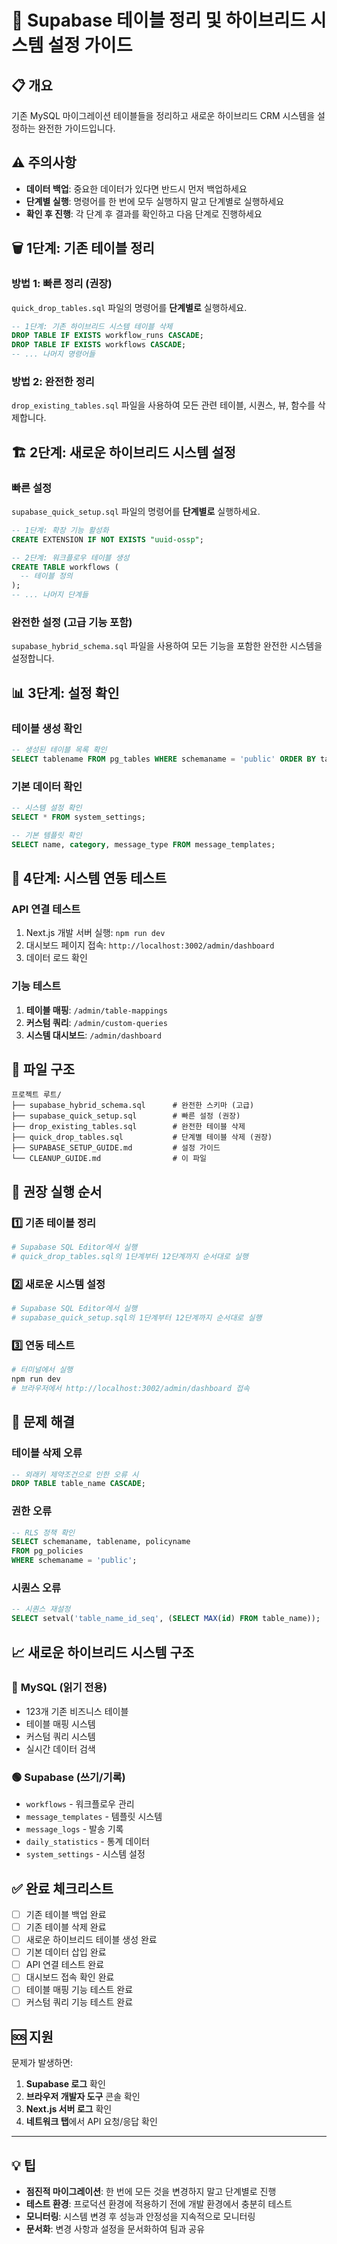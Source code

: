 # 🧹 Supabase 테이블 정리 및 하이브리드 시스템 설정 가이드

## 📋 **개요**
기존 MySQL 마이그레이션 테이블들을 정리하고 새로운 하이브리드 CRM 시스템을 설정하는 완전한 가이드입니다.

## ⚠️ **주의사항**
- **데이터 백업**: 중요한 데이터가 있다면 반드시 먼저 백업하세요
- **단계별 실행**: 명령어를 한 번에 모두 실행하지 말고 단계별로 실행하세요
- **확인 후 진행**: 각 단계 후 결과를 확인하고 다음 단계로 진행하세요

## 🗑️ **1단계: 기존 테이블 정리**

### 방법 1: 빠른 정리 (권장)
`quick_drop_tables.sql` 파일의 명령어를 **단계별로** 실행하세요.

```sql
-- 1단계: 기존 하이브리드 시스템 테이블 삭제
DROP TABLE IF EXISTS workflow_runs CASCADE;
DROP TABLE IF EXISTS workflows CASCADE;
-- ... 나머지 명령어들
```

### 방법 2: 완전한 정리
`drop_existing_tables.sql` 파일을 사용하여 모든 관련 테이블, 시퀀스, 뷰, 함수를 삭제합니다.

## 🏗️ **2단계: 새로운 하이브리드 시스템 설정**

### 빠른 설정
`supabase_quick_setup.sql` 파일의 명령어를 **단계별로** 실행하세요.

```sql
-- 1단계: 확장 기능 활성화
CREATE EXTENSION IF NOT EXISTS "uuid-ossp";

-- 2단계: 워크플로우 테이블 생성
CREATE TABLE workflows (
  -- 테이블 정의
);
-- ... 나머지 단계들
```

### 완전한 설정 (고급 기능 포함)
`supabase_hybrid_schema.sql` 파일을 사용하여 모든 기능을 포함한 완전한 시스템을 설정합니다.

## 📊 **3단계: 설정 확인**

### 테이블 생성 확인
```sql
-- 생성된 테이블 목록 확인
SELECT tablename FROM pg_tables WHERE schemaname = 'public' ORDER BY tablename;
```

### 기본 데이터 확인
```sql
-- 시스템 설정 확인
SELECT * FROM system_settings;

-- 기본 템플릿 확인
SELECT name, category, message_type FROM message_templates;
```

## 🔄 **4단계: 시스템 연동 테스트**

### API 연결 테스트
1. Next.js 개발 서버 실행: `npm run dev`
2. 대시보드 페이지 접속: `http://localhost:3002/admin/dashboard`
3. 데이터 로드 확인

### 기능 테스트
1. **테이블 매핑**: `/admin/table-mappings`
2. **커스텀 쿼리**: `/admin/custom-queries`
3. **시스템 대시보드**: `/admin/dashboard`

## 📁 **파일 구조**

```
프로젝트 루트/
├── supabase_hybrid_schema.sql      # 완전한 스키마 (고급)
├── supabase_quick_setup.sql        # 빠른 설정 (권장)
├── drop_existing_tables.sql        # 완전한 테이블 삭제
├── quick_drop_tables.sql           # 단계별 테이블 삭제 (권장)
├── SUPABASE_SETUP_GUIDE.md         # 설정 가이드
└── CLEANUP_GUIDE.md                # 이 파일
```

## 🎯 **권장 실행 순서**

### 1️⃣ 기존 테이블 정리
```bash
# Supabase SQL Editor에서 실행
# quick_drop_tables.sql의 1단계부터 12단계까지 순서대로 실행
```

### 2️⃣ 새로운 시스템 설정
```bash
# Supabase SQL Editor에서 실행
# supabase_quick_setup.sql의 1단계부터 12단계까지 순서대로 실행
```

### 3️⃣ 연동 테스트
```bash
# 터미널에서 실행
npm run dev
# 브라우저에서 http://localhost:3002/admin/dashboard 접속
```

## 🔧 **문제 해결**

### 테이블 삭제 오류
```sql
-- 외래키 제약조건으로 인한 오류 시
DROP TABLE table_name CASCADE;
```

### 권한 오류
```sql
-- RLS 정책 확인
SELECT schemaname, tablename, policyname 
FROM pg_policies 
WHERE schemaname = 'public';
```

### 시퀀스 오류
```sql
-- 시퀀스 재설정
SELECT setval('table_name_id_seq', (SELECT MAX(id) FROM table_name));
```

## 📈 **새로운 하이브리드 시스템 구조**

### 🔵 **MySQL (읽기 전용)**
- 123개 기존 비즈니스 테이블
- 테이블 매핑 시스템
- 커스텀 쿼리 시스템
- 실시간 데이터 검색

### 🟢 **Supabase (쓰기/기록)**
- `workflows` - 워크플로우 관리
- `message_templates` - 템플릿 시스템
- `message_logs` - 발송 기록
- `daily_statistics` - 통계 데이터
- `system_settings` - 시스템 설정

## ✅ **완료 체크리스트**

- [ ] 기존 테이블 백업 완료
- [ ] 기존 테이블 삭제 완료
- [ ] 새로운 하이브리드 테이블 생성 완료
- [ ] 기본 데이터 삽입 완료
- [ ] API 연결 테스트 완료
- [ ] 대시보드 접속 확인 완료
- [ ] 테이블 매핑 기능 테스트 완료
- [ ] 커스텀 쿼리 기능 테스트 완료

## 🆘 **지원**

문제가 발생하면:
1. **Supabase 로그** 확인
2. **브라우저 개발자 도구** 콘솔 확인
3. **Next.js 서버 로그** 확인
4. **네트워크 탭**에서 API 요청/응답 확인

---

## 💡 **팁**

- **점진적 마이그레이션**: 한 번에 모든 것을 변경하지 말고 단계별로 진행
- **테스트 환경**: 프로덕션 환경에 적용하기 전에 개발 환경에서 충분히 테스트
- **모니터링**: 시스템 변경 후 성능과 안정성을 지속적으로 모니터링
- **문서화**: 변경 사항과 설정을 문서화하여 팀과 공유 